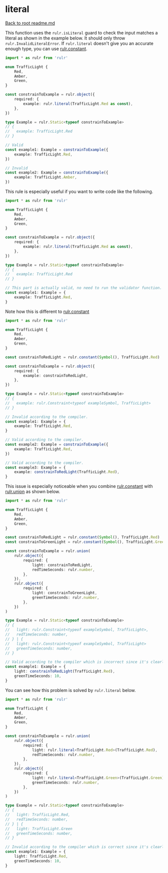 # literal

[Back to root readme.md](../../../readme.md)

This function uses the `rulr.isLiteral` guard to check the input matches a literal as shown in the example below. It should only throw `rulr.InvalidLiteralError`. If `rulr.literal` doesn't give you an accurate enough type, you can use [rulr.constant](../constant/readme.md).

```ts
import * as rulr from 'rulr'

enum TrafficLight {
	Red,
	Amber,
	Green,
}

const constrainToExample = rulr.object({
	required: {
		example: rulr.literal(TrafficLight.Red as const),
	},
})

type Example = rulr.Static<typeof constrainToExample>
// {
//   example: TrafficLight.Red
// }

// Valid
const example1: Example = constrainToExample({
	example: TrafficLight.Red,
})

// Invalid
const example2: Example = constrainToExample({
	example: TrafficLight.Amber,
})
```

This rule is especially useful if you want to write code like the following.

```ts
import * as rulr from 'rulr'

enum TrafficLight {
	Red,
	Amber,
	Green,
}

const constrainToExample = rulr.object({
	required: {
		example: rulr.literal(TrafficLight.Red as const),
	},
})

type Example = rulr.Static<typeof constrainToExample>
// {
//   example: TrafficLight.Red
// }

// This part is actually valid, no need to run the validator function.
const example1: Example = {
	example: TrafficLight.Red,
}
```

Note how this is different to [rulr.constant](../constant/readme.md)

```ts
import * as rulr from 'rulr'

enum TrafficLight {
	Red,
	Amber,
	Green,
}

const constrainToRedLight = rulr.constant(Symbol(), TrafficLight.Red)

const constrainToExample = rulr.object({
	required: {
		example: constrainToRedLight,
	},
})

type Example = rulr.Static<typeof constrainToExample>
// {
//   example: rulr.Constraint<typeof exampleSymbol, TrafficLight>
// }

// Invalid according to the compiler.
const example1: Example = {
	example: TrafficLight.Red,
}

// Valid according to the compiler.
const example2: Example = constrainToExample({
	example: TrafficLight.Red,
})

// Valid according to the compiler.
const example3: Example = {
	example: constrainToRedLight(TrafficLight.Red),
}
```

This issue is especially noticeable when you combine [rulr.constant](../constant/readme.md) with [rulr.union](../../higherOrderRules/union/readme.md) as shown below.

```ts
import * as rulr from 'rulr'

enum TrafficLight {
	Red,
	Amber,
	Green,
}

const constrainToRedLight = rulr.constant(Symbol(), TrafficLight.Red)
const constrainToGreenLight = rulr.constant(Symbol(), TrafficLight.Green)

const constrainToExample = rulr.union(
	rulr.object({
		required: {
			light: constrainToRedLight,
			redTimeSeconds: rulr.number,
		},
	}),
	rulr.object({
		required: {
			light: constrainToGreenLight,
			greenTimeSeconds: rulr.number,
		},
	})
)

type Example = rulr.Static<typeof constrainToExample>
// {
//   light: rulr.Constraint<typeof exampleSymbol, TrafficLight>,
//   redTimeSeconds: number,
// } | {
//   light: rulr.Constraint<typeof exampleSymbol, TrafficLight>
//   greenTimeSeconds: number,
// }

// Valid according to the compiler which is incorrect since it's clearly invalid
const example1: Example = {
	light: constrainToRedLight(TrafficLight.Red),
	greenTimeSeconds: 10,
}
```

You can see how this problem is solved by `rulr.literal` below.

```ts
import * as rulr from 'rulr'

enum TrafficLight {
	Red,
	Amber,
	Green,
}

const constrainToExample = rulr.union(
	rulr.object({
		required: {
			light: rulr.literal<TrafficLight.Red>(TrafficLight.Red),
			redTimeSeconds: rulr.number,
		},
	}),
	rulr.object({
		required: {
			light: rulr.literal<TrafficLight.Green>(TrafficLight.Green),
			greenTimeSeconds: rulr.number,
		},
	})
)

type Example = rulr.Static<typeof constrainToExample>
// {
//   light: TrafficLight.Red,
//   redTimeSeconds: number,
// } | {
//   light: TrafficLight.Green
//   greenTimeSeconds: number,
// }

// Invalid according to the compiler which is correct since it's clearly invalid
const example1: Example = {
	light: TrafficLight.Red,
	greenTimeSeconds: 10,
}
```
